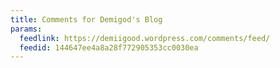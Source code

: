 ```yaml
---
title: Comments for Demigod's Blog
params:
  feedlink: https://demiigood.wordpress.com/comments/feed/
  feedid: 144647ee4a8a28f772905353cc0030ea
---
```

